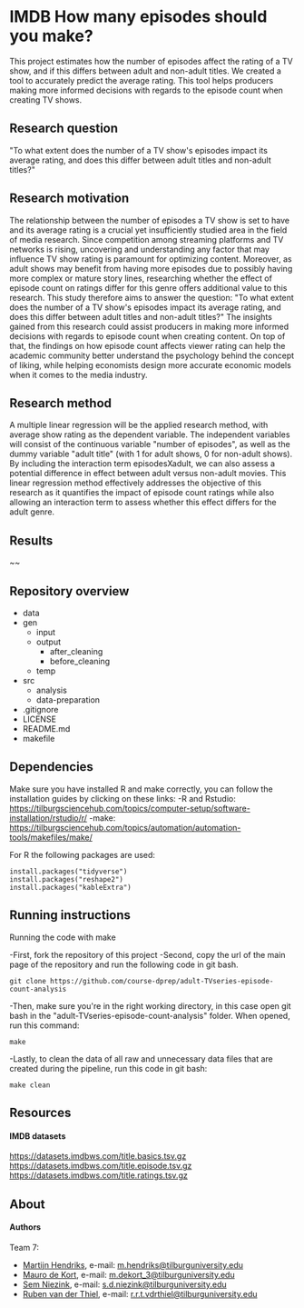 # IMDB How many episodes should you make?
This project estimates how the number of episodes affect the rating of a TV show, and if this differs between adult and non-adult titles. We created a tool to accurately predict the average rating. This tool helps producers making more informed decisions with regards to the episode count when creating TV shows.

## Research question
"To what extent does the number of a TV show's episodes impact its average rating, and does this differ between adult titles and non-adult titles?"

## Research motivation
The relationship between the number of episodes a TV show is set to have and its average rating is a crucial yet insufficiently studied area in the field of media research. Since competition among streaming platforms and TV networks is rising, uncovering and understanding any factor that may influence TV show rating is paramount for optimizing content. Moreover, as adult shows may benefit from having more episodes due to possibly having more complex or mature story lines, researching whether the effect of episode count on ratings differ for this genre offers additional value to this research. This study therefore aims to answer the question: "To what extent does the number of a TV show's episodes impact its average rating, and does this differ between adult titles and non-adult titles?" The insights gained from this research could assist producers in making more informed decisions with regards to episode count when creating content. On top of that, the findings on how episode count affects viewer rating can help the academic community better understand the psychology behind the concept of liking, while helping economists design more accurate economic models when it comes to the media industry.

## Research method
A multiple linear regression will be the applied research method, with average show rating as the dependent variable. The independent variables will consist of the continuous variable "number of episodes", as well as the dummy variable "adult title" (with 1 for adult shows, 0 for non-adult shows). By including the interaction term episodesXadult, we can also assess a potential difference in effect between adult versus non-adult movies. This linear regression method effectively addresses the objective of this research as it quantifies the impact of episode count ratings while also allowing an interaction term to assess whether this effect differs for the adult genre.

## Results

~~

## Repository overview

- data
- gen
  - input
  - output
    - after_cleaning
    - before_cleaning
  - temp 
- src 
  - analysis
  - data-preparation
- .gitignore 
- LICENSE
- README.md
- makefile

## Dependencies

Make sure you have installed R and make correctly, you can follow the installation guides by clicking on these links:
-R and Rstudio: https://tilburgsciencehub.com/topics/computer-setup/software-installation/rstudio/r/ 
-make: https://tilburgsciencehub.com/topics/automation/automation-tools/makefiles/make/

For R the following packages are used:
```
install.packages("tidyverse")
install.packages("reshape2")
install.packages("kableExtra")
```
## Running instructions

Running the code with make

-First, fork the repository of this project
-Second, copy the url of the main page of the repository and run the following code in git bash.
```
git clone https://github.com/course-dprep/adult-TVseries-episode-count-analysis
```
-Then, make sure you're in the right working directory, in this case open git bash in the "adult-TVseries-episode-count-analysis" folder. When opened, run this command:
```
make
```
-Lastly, to clean the data of all raw and unnecessary data files that are created during the pipeline, run this code in git bash:

```
make clean
```

## Resources
#### IMDB datasets
https://datasets.imdbws.com/title.basics.tsv.gz  
https://datasets.imdbws.com/title.episode.tsv.gz  
https://datasets.imdbws.com/title.ratings.tsv.gz  

## About 
#### Authors
Team 7:  
- [Martijn Hendriks](https://github.com/MartijnHendriks),     e-mail: m.hendriks@tilburguniversity.edu  
- [Mauro de Kort](https://github.com/Maurodekort),            e-mail: m.dekort_3@tilburguniversity.edu  
- [Sem Niezink](https://github.com/semniezinktil),            e-mail: s.d.niezink@tilburguniversity.edu  
- [Ruben van der Thiel](https://github.com/rubenvanderthiel), e-mail: r.r.t.vdrthiel@tilburguniversity.edu  
